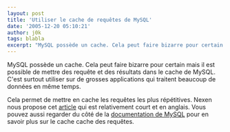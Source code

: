 ```yaml
---
layout: post
title: 'Utiliser le cache de requêtes de MySQL'
date: '2005-12-20 05:10:21'
author: j0k
tags: blabla
excerpt: "MySQL possède un cache. Cela peut faire bizarre pour certain mais il est possible de mettre des requête et des résultats dans le cache de MySQL.   C'est surtout utiliser sur de grosses applications qui traitent beaucoup de données en même temps.  \n  \nCela permet de mettre en cache les requêtes les plus répétitives.   Nexen nous propose cet      …"
---
```


MySQL possède un cache. Cela peut faire bizarre pour certain mais il est possible de mettre des requête et des résultats dans le cache de MySQL.   C'est surtout utiliser sur de grosses applications qui traitent beaucoup de données en même temps.

Cela permet de mettre en cache les requêtes les plus répétitives.   Nexen nous propose cet [article](http://www.quest-pipelines.com/newsletter-v6/1205_B.htm) qui est relativement court et en anglais. Vous pouvez aussi regarder du côté de la [documentation de MySQL](http://www.nexen.net/mysql/query-cache.php) pour en savoir plus sur le cache cache des requêtes.
